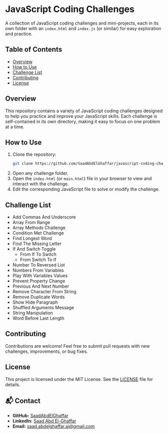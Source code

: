 # JavaScript Coding Challenges

A collection of JavaScript coding challenges and mini-projects, each in its own folder with an `index.html` and `index.js` (or similar) for easy exploration and practice.

## Table of Contents

- [Overview](#overview)
- [How to Use](#how-to-use)
- [Challenge List](#challenge-list)
- [Contributing](#contributing)
- [License](#license)

## Overview

This repository contains a variety of JavaScript coding challenges designed to help you practice and improve your JavaScript skills. Each challenge is self-contained in its own directory, making it easy to focus on one problem at a time.

## How to Use

1. Clone the repository:
	 ```sh
	 git clone https://github.com/SaadAbdElGhaffar/javascript-coding-challenges.git
	 ```
2. Open any challenge folder.
3. Open the `index.html` (or `main.html`) file in your browser to view and interact with the challenge.
4. Edit the corresponding JavaScript file to solve or modify the challenge.

## Challenge List

- Add Commas And Underscore
- Array From Range
- Array Methods Challenge
- Condition Met Challenge
- Find Longest Word
- Find The Missing Letter
- If And Switch Toggle
	- From If To Switch
	- From Switch To If
- Number To Reversed List
- Numbers From Variables
- Play With Variables Values
- Prevent Property Change
- Previous And Next Number
- Remove Character From String
- Remove Duplicate Words
- Show Hide Paragraph
- Shuffled Arguments Message
- String Manipulation
- Word Before Last Length

## Contributing

Contributions are welcome! Feel free to submit pull requests with new challenges, improvements, or bug fixes.

## License

This project is licensed under the MIT License. See the [LICENSE](LICENSE) file for details.

## 📬 Contact
- **GitHub:** [SaadAbdElGhaffar](https://github.com/SaadAbdElGhaffar) 
- **LinkedIn:** [Saad Abd El-Ghaffar](https://www.linkedin.com/in/saadabdelghaffar/) 
- **Email:** [saad.abdelghaffar.ai@gmail.com](mailto:saad.abdelghaffar.ai@gmail.com)

